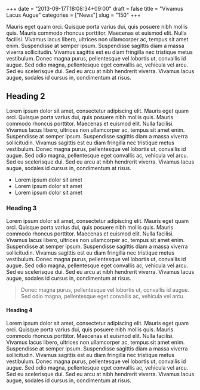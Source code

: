 +++
date = "2013-09-17T18:08:34+09:00"
draft = false
title = "Vivamus Lacus Augue"
categories = ["News"]
slug = "150"
+++

Mauris eget quam orci. Quisque porta varius dui, quis posuere nibh mollis quis. Mauris commodo rhoncus porttitor. Maecenas et euismod elit. Nulla facilisi. Vivamus lacus libero, ultrices non ullamcorper ac, tempus sit amet enim. Suspendisse at semper ipsum. Suspendisse sagittis diam a massa viverra sollicitudin. Vivamus sagittis est eu diam fringilla nec tristique metus vestibulum. Donec magna purus, pellentesque vel lobortis ut, convallis id augue. Sed odio magna, pellentesque eget convallis ac, vehicula vel arcu. Sed eu scelerisque dui. Sed eu arcu at nibh hendrerit viverra. Vivamus lacus augue, sodales id cursus in, condimentum at risus.

<h2>Heading 2</h2>
Lorem ipsum dolor sit amet, consectetur adipiscing elit. Mauris eget quam orci. Quisque porta varius dui, quis posuere nibh mollis quis. Mauris commodo rhoncus porttitor. Maecenas et euismod elit. Nulla facilisi. Vivamus lacus libero, ultrices non ullamcorper ac, tempus sit amet enim. Suspendisse at semper ipsum. Suspendisse sagittis diam a massa viverra sollicitudin. Vivamus sagittis est eu diam fringilla nec tristique metus vestibulum. Donec magna purus, pellentesque vel lobortis ut, convallis id augue. Sed odio magna, pellentesque eget convallis ac, vehicula vel arcu. Sed eu scelerisque dui. Sed eu arcu at nibh hendrerit viverra. Vivamus lacus augue, sodales id cursus in, condimentum at risus.


<ul>
	<li>Lorem ipsum dolor sit amet</li>
	<li>Lorem ipsum dolor sit amet</li>
	<li>Lorem ipsum dolor sit amet</li>
</ul>

<h3>Heading 3</h3>
Lorem ipsum dolor sit amet, consectetur adipiscing elit. Mauris eget quam orci. Quisque porta varius dui, quis posuere nibh mollis quis. Mauris commodo rhoncus porttitor. Maecenas et euismod elit. Nulla facilisi. Vivamus lacus libero, ultrices non ullamcorper ac, tempus sit amet enim. Suspendisse at semper ipsum. Suspendisse sagittis diam a massa viverra sollicitudin. Vivamus sagittis est eu diam fringilla nec tristique metus vestibulum. Donec magna purus, pellentesque vel lobortis ut, convallis id augue. Sed odio magna, pellentesque eget convallis ac, vehicula vel arcu. Sed eu scelerisque dui. Sed eu arcu at nibh hendrerit viverra. Vivamus lacus augue, sodales id cursus in, condimentum at risus.

<blockquote>Donec magna purus, pellentesque vel lobortis ut, convallis id augue. Sed odio magna, pellentesque eget convallis ac, vehicula vel arcu. </blockquote>

<h4>Heading 4</h4>
Lorem ipsum dolor sit amet, consectetur adipiscing elit. Mauris eget quam orci. Quisque porta varius dui, quis posuere nibh mollis quis. Mauris commodo rhoncus porttitor. Maecenas et euismod elit. Nulla facilisi. Vivamus lacus libero, ultrices non ullamcorper ac, tempus sit amet enim. Suspendisse at semper ipsum. Suspendisse sagittis diam a massa viverra sollicitudin. Vivamus sagittis est eu diam fringilla nec tristique metus vestibulum. Donec magna purus, pellentesque vel lobortis ut, convallis id augue. Sed odio magna, pellentesque eget convallis ac, vehicula vel arcu. Sed eu scelerisque dui. Sed eu arcu at nibh hendrerit viverra. Vivamus lacus augue, sodales id cursus in, condimentum at risus.
